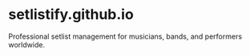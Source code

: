 # setlistify.github.io
Professional setlist management for musicians, bands, and performers worldwide.
